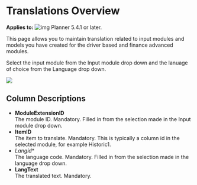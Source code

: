 # Translations Overview

**Applies to:** ![img](https://profitbasedocs.blob.core.windows.net/icons/yes-icon.png) Planner 5.4.1 or later.<br/>


This page allows you to maintain translation related to input modules and models you have created for the driver based and finance advanced modules.<br/>

Select the input module from the Input module drop down and the lanuage of choice from the Language drop down.

![](https://profitbasedocs.blob.core.windows.net/enduserhelp/images/InputSettingsTranslations.JPG)

## Column Descriptions

- **ModuleExtensionID**<br/>
The module ID. Mandatory. Filled in from the selection made in the Input module drop down.
- **ItemID**<br/>
The item to translate. Mandatory. This is typically a column id in the selected module, for example Historic1.
- *Langid**<br/>
The language code. Mandatory. Filled in from the selection made in the language drop down.
- **LangText**<br/>
The translated text. Mandatory.